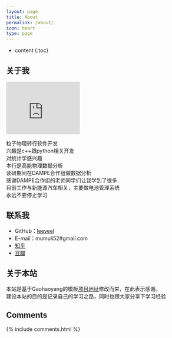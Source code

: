 ```yaml
---
layout: page
title: About
permalink: /about/
icon: heart
type: page
---
```


* content
{:toc}

## 关于我
<iframe src="https://githubbadge.appspot.com/leeyeel" style="border: 0;height: 142px;width: 200px;overflow: hidden;" frameBorder="0"></iframe>

粒子物理转行软件开发   
兴趣是c++跟python相关开发    
对统计学感兴趣  
本行是高能物理数据分析  
读研期间在DAMPE合作组做数据分析  
感谢DAMPE合作组的老师同学们让我学到了很多  
目前工作与新能源汽车相关，主要做电池管理系统  
永远不要停止学习  


## 联系我

* GitHub：[leeyeel](https://github.com/leeyeel)
* E-mail：mumuli52#gmail.com
* [知乎](https://www.zhihu.com/people/lin-mou-6)
* [豆瓣](https://www.douban.com/people/freedom52/)

## 关于本站
本站是基于Gaohaoyang的模板[项目地址](https://github.com/Gaohaoyang/gaohaoyang.github.io)修改而来，在此表示感谢。   
建设本站的目的是记录自己的学习之路，同时也跟大家分享下学习经验    

## Comments

{% include comments.html %}
